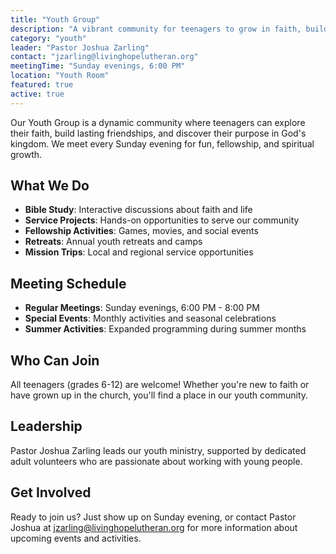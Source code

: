```yaml
---
title: "Youth Group"
description: "A vibrant community for teenagers to grow in faith, build friendships, and serve others together."
category: "youth"
leader: "Pastor Joshua Zarling"
contact: "jzarling@livinghopelutheran.org"
meetingTime: "Sunday evenings, 6:00 PM"
location: "Youth Room"
featured: true
active: true
---
```


Our Youth Group is a dynamic community where teenagers can explore their faith, build lasting friendships, and discover their purpose in God's kingdom. We meet every Sunday evening for fun, fellowship, and spiritual growth.

## What We Do

- **Bible Study**: Interactive discussions about faith and life
- **Service Projects**: Hands-on opportunities to serve our community
- **Fellowship Activities**: Games, movies, and social events
- **Retreats**: Annual youth retreats and camps
- **Mission Trips**: Local and regional service opportunities

## Meeting Schedule

- **Regular Meetings**: Sunday evenings, 6:00 PM - 8:00 PM
- **Special Events**: Monthly activities and seasonal celebrations
- **Summer Activities**: Expanded programming during summer months

## Who Can Join

All teenagers (grades 6-12) are welcome! Whether you're new to faith or have grown up in the church, you'll find a place in our youth community.

## Leadership

Pastor Joshua Zarling leads our youth ministry, supported by dedicated adult volunteers who are passionate about working with young people.

## Get Involved

Ready to join us? Just show up on Sunday evening, or contact Pastor Joshua at jzarling@livinghopelutheran.org for more information about upcoming events and activities. 